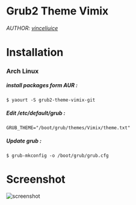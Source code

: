 # Grub2 Theme Vimix
###### AUTHOR: [vinceliuice](http://gnome-look.org/content/show.php/Grub-themes-vimix?content=169954)

# Installation
### Arch Linux
##### install packages form AUR :
```shell
$ yaourt -S grub2-theme-vimix-git
```
##### Edit /etc/default/grub :
```shell
GRUB_THEME="/boot/grub/themes/Vimix/theme.txt"
```
##### Update grub :
```shell
$ grub-mkconfig -o /boot/grub/grub.cfg
```


# Screenshot
![screenshot](http://i.imgur.com/6nrc5XD.jpg)
